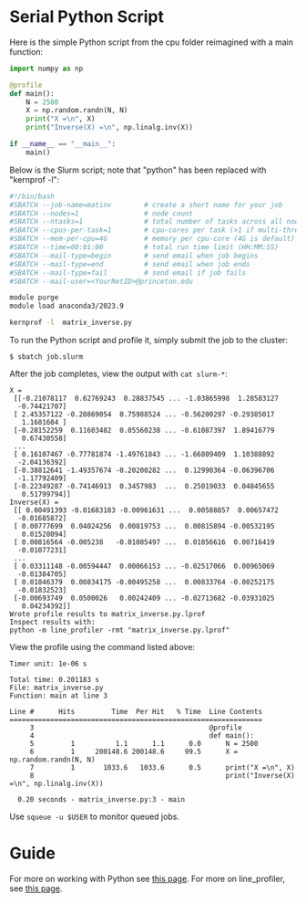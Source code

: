 # Serial Python Script

Here is the simple Python script from the cpu folder reimagined with a main function:

```python
import numpy as np

@profile
def main():
    N = 2500
    X = np.random.randn(N, N)
    print("X =\n", X)
    print("Inverse(X) =\n", np.linalg.inv(X))

if __name__ == "__main__":
    main()
```

Below is the Slurm script; note that "python" has been replaced with "kernprof -l":

```bash
#!/bin/bash
#SBATCH --job-name=matinv        # create a short name for your job
#SBATCH --nodes=1                # node count
#SBATCH --ntasks=1               # total number of tasks across all nodes
#SBATCH --cpus-per-task=1        # cpu-cores per task (>1 if multi-threaded tasks)
#SBATCH --mem-per-cpu=4G         # memory per cpu-core (4G is default)
#SBATCH --time=00:01:00          # total run time limit (HH:MM:SS)
#SBATCH --mail-type=begin        # send email when job begins
#SBATCH --mail-type=end          # send email when job ends
#SBATCH --mail-type=fail         # send email if job fails
#SBATCH --mail-user=<YourNetID>@princeton.edu

module purge
module load anaconda3/2023.9

kernprof -l  matrix_inverse.py
```

To run the Python script and profile it, simply submit the job to the cluster:

```
$ sbatch job.slurm
```

After the job completes, view the output with `cat slurm-*`:

```
X =
 [[-0.21078117  0.62769243  0.28837545 ... -1.03865998  1.28583127
  -0.74421707]
 [ 2.45357122 -0.20869054  0.75988524 ... -0.56200297 -0.29385017
   1.1681604 ]
 [-0.28152259  0.11603482  0.05560238 ... -0.61087397  1.89416779
   0.67430558]
 ...
 [ 0.16107467 -0.77781874 -1.49761843 ... -1.66809409  1.10388892
  -2.04136392]
 [-0.38812641 -1.49357674 -0.20200282 ...  0.12990364 -0.06396706
  -1.17792409]
 [-0.22349287 -0.74146913  0.3457983  ...  0.25019033  0.04845655
   0.51799794]]
Inverse(X) =
 [[ 0.00491393 -0.01683183 -0.00961631 ...  0.00588857  0.00657472
  -0.01685872]
 [ 0.00777699  0.04024256  0.00819753 ...  0.00815894 -0.00532195
   0.01528094]
 [ 0.00816564 -0.005238   -0.01085497 ...  0.01056616  0.00716419
  -0.01077231]
 ...
 [ 0.03311148 -0.00594447  0.00066153 ... -0.02517066  0.00965069
  -0.01384705]
 [ 0.01846379  0.00834175 -0.00495258 ...  0.00833764 -0.00252175
  -0.01832523]
 [-0.00693749  0.0500026   0.00242409 ... -0.02713682 -0.03931025
   0.04234392]]
Wrote profile results to matrix_inverse.py.lprof
Inspect results with:
python -m line_profiler -rmt "matrix_inverse.py.lprof"
```

View the profile using the command listed above:
```
Timer unit: 1e-06 s

Total time: 0.201183 s
File: matrix_inverse.py
Function: main at line 3

Line #      Hits         Time  Per Hit   % Time  Line Contents
==============================================================
     3                                           @profile
     4                                           def main():
     5         1          1.1      1.1      0.0      N = 2500
     6         1     200148.6 200148.6     99.5      X = np.random.randn(N, N)
     7         1       1033.6   1033.6      0.5      print("X =\n", X)
     8                                               print("Inverse(X) =\n", np.linalg.inv(X))

  0.20 seconds - matrix_inverse.py:3 - main
```

Use `squeue -u $USER` to monitor queued jobs.

# Guide

For more on working with Python see [this page](https://researchcomputing.princeton.edu/python).
For more on line_profiler, see [this page](https://researchcomputing.princeton.edu/python-profiling).
